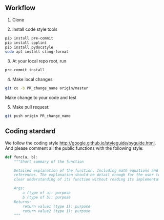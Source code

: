
## Workflow

1. Clone

2. Install code style tools
```bash
pip install pre-commit
pip install cpplint
pip install pydocstyle
sudo apt install clang-format
```

3. At your local repo root, run
```bash
pre-commit install
```

4. Make local changes
```bash
git co -b PR_change_name origin/master
```

Make change to your code and test

5. Make pull request:
```bash
git push origin PR_change_name
```

## Coding stardard

We follow the coding style http://google.github.io/styleguide/pyguide.html. 
And please comment all the public functions with the following style:
```python
def func(a, b):
    """Short summary of the function

    Detailed explanation of the function. Including math equations and
    references. The explanation should be detail enough for the user to have a
    clear understanding of its function without reading its implementation.

    Args:
        a (type of a): purpose
        b (type of b): purpose
    Returns:
        return value1 (type 1): purpose
        return value2 (type 1): purpose
    """
```
